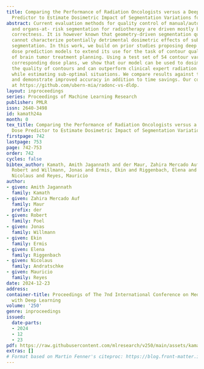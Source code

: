 ```yaml
---
title: Comparing the Performance of Radiation Oncologists versus a Deep Learning Dose
  Predictor to Estimate Dosimetric Impact of Segmentation Variations for Radiotherapy
abstract: Current evaluation methods for quality control of manual/automated tumor
  and organs-at- risk segmentation for radiotherapy are driven mostly by geometric
  correctness. It is however known that geometry-driven segmentation quality metrics
  cannot characterize potentially detrimental dosimetric effects of sub-optimal tumor
  segmentation. In this work, we build on prior studies proposing deep learning-based
  dose prediction models to extend its use for the task of contour quality evaluation
  of brain tumor treatment planning. Using a test set of 54 contour variants and their
  corresponding dose plans, we show that our model can be used to dosimetrically assess
  the quality of contours and can outperform clinical expert radiation oncologists
  while estimating sub-optimal situations. We compare results against three such experts
  and demonstrate improved accuracy in addition to time savings. Our code is available
  at https://github.com/ubern-mia/radonc-vs-dldp.
layout: inproceedings
series: Proceedings of Machine Learning Research
publisher: PMLR
issn: 2640-3498
id: kamath24a
month: 0
tex_title: Comparing the Performance of Radiation Oncologists versus a Deep Learning
  Dose Predictor to Estimate Dosimetric Impact of Segmentation Variations for Radiotherapy
firstpage: 742
lastpage: 753
page: 742-753
order: 742
cycles: false
bibtex_author: Kamath, Amith Jagannath and der Maur, Zahira Mercado Auf and Poel,
  Robert and Willmann, Jonas and Ermis, Ekin and Riggenbach, Elena and Andratschke,
  Nicolaus and Reyes, Mauricio
author:
- given: Amith Jagannath
  family: Kamath
- given: Zahira Mercado Auf
  family: Maur
  prefix: der
- given: Robert
  family: Poel
- given: Jonas
  family: Willmann
- given: Ekin
  family: Ermis
- given: Elena
  family: Riggenbach
- given: Nicolaus
  family: Andratschke
- given: Mauricio
  family: Reyes
date: 2024-12-23
address:
container-title: Proceedings of The 7nd International Conference on Medical Imaging
  with Deep Learning
volume: '250'
genre: inproceedings
issued:
  date-parts:
  - 2024
  - 12
  - 23
pdf: https://raw.githubusercontent.com/mlresearch/v250/main/assets/kamath24a/kamath24a.pdf
extras: []
# Format based on Martin Fenner's citeproc: https://blog.front-matter.io/posts/citeproc-yaml-for-bibliographies/
---
```

